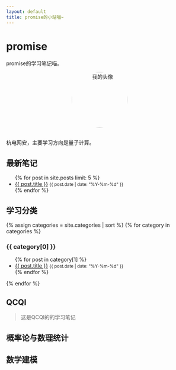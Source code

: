 ```yaml
---
layout: default
title: promise的小站喵~
---
```


# promise

promise的学习笔记喵。
<div style="text-align: center;">
  <img src="{{ '/image/avatar.png' | relative_url }}" alt="我的头像" style="width: 150px; height: 150px; border-radius: 50%; object-fit: cover; margin-bottom: 1rem;">
</div>


杭电网安，主要学习方向是量子计算。

## 最新笔记

<ul>
  {% for post in site.posts limit: 5 %}
    <li>
      <a href="{{ post.url | relative_url }}">{{ post.title }}</a>
      <small>{{ post.date | date: "%Y-%m-%d" }}</small>
    </li>
  {% endfor %}
</ul>

## 学习分类

{% assign categories = site.categories | sort %}
{% for category in categories %}
  <h3>{{ category[0] }}</h3>
  <ul>
    {% for post in category[1] %}
      <li>
        <a href="{{ post.url | relative_url }}">{{ post.title }}</a>
        <small>{{ post.date | date: "%Y-%m-%d" }}</small>
      </li>
    {% endfor %}
  </ul>
{% endfor %}



## QCQI

>这是QCQI的的学习笔记


## 概率论与数理统计


## 数学建模